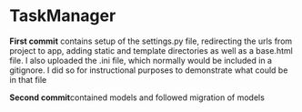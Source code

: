 # TaskManager  
<p><b>First commit</b> contains setup of the settings.py file, redirecting the urls from project to app, adding static and template directories as well as a base.html file. I also uploaded the .ini file, which normally would be included in a gitignore. I did so for instructional purposes to demonstrate what could be in that file</p>
<p><b>Second commit</b>contained models and followed migration of models</p>
